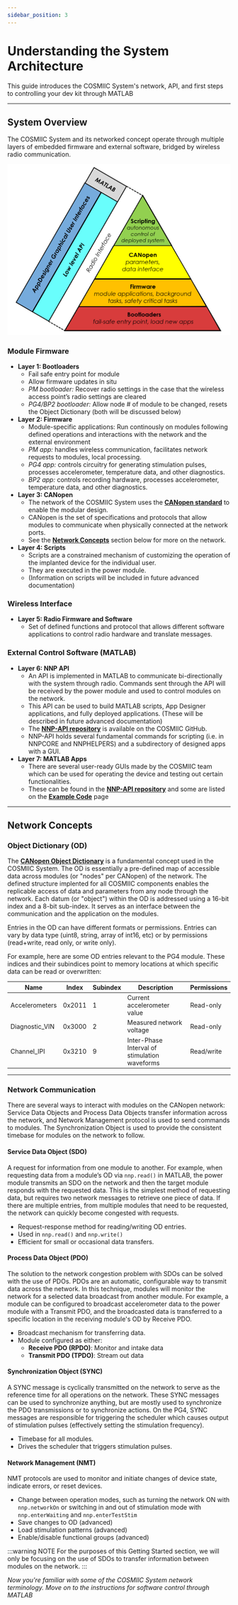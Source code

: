```yaml
---
sidebar_position: 3
---
```


# Understanding the System Architecture

This guide introduces the COSMIIC System's network, API, and first steps to controlling your dev kit through MATLAB

---

## System Overview

The COSMIIC System and its networked concept operate through multiple layers of embedded firmware and external software, bridged by wireless radio communication. 

![pyramid diagram of system external control and internal communication layers](./img/Interface-Layers.png)

### Module Firmware

- **Layer 1: Bootloaders**
  - Fail safe entry point for module
  - Allow firmware updates in situ
  - *PM bootloader:* Recover radio settings in the case that the wireless access point’s radio settings are cleared
  - *PG4/BP2 bootloader:* Allow node # of module to be changed, resets the Object Dictionary (both will be discussed below)
- **Layer 2: Firmware**
  - Module-specific applications: Run continously on modules following defined operations and interactions with the network and the external environment
  - *PM app:* handles wireless communication, facilitates network requests to modules, local processing.
  - *PG4 app:* controls circuitry for generating stimulation pulses, processes accelerometer, temperature data, and other diagnostics.
  - *BP2 app:* controls recording hardware, processes accelerometer, temperature data, and other diagnostics.
- **Layer 3: CANopen**
  - The network of the COSMIIC System uses the [**CANopen standard**](https://www.can-cia.org/can-knowledge/canopen) to enable the modular design.
  - CANopen is the set of specifications and protocols that allow modules to communicate when physically connected at the network ports.
  - See the [**Network Concepts**](#network-concepts) section below for more on the network.
- **Layer 4: Scripts**
  - Scripts are a constrained mechanism of customizing the operation of the implanted device for the individual user.
  - They are executed in the power module.
  - (Information on scripts will be included in future advanced documentation)

 ###  Wireless Interface
- **Layer 5: Radio Firmware and Software**
  - Set of defined functions and protocol that allows different software applications to control radio hardware and translate messages.

### External Control Software (MATLAB)
- **Layer 6: NNP API**
  - An API is implemented in MATLAB to communicate bi-directionally with the system through radio. Commands sent through the API will be received by the power module and used to control modules on the network.
  - This API can be used to build MATLAB scripts, App Designer applications, and fully deployed applications. (These will be described in future advanced documentation)
  - The [**NNP-API repository**](https://github.com/COSMIIC-Inc/NNP-API) is available on the COSMIIC GitHub.
  - NNP-API holds several fundamental commands for scripting (i.e. in NNPCORE and NNPHELPERS) and a subdirectory of designed apps with a GUI.
- **Layer 7: MATLAB Apps**
  - There are several user-ready GUIs made by the COSMIIC team which can be used for operating the device and testing out certain functionalities.
  - These can be found in the [**NNP-API repository**](https://github.com/COSMIIC-Inc/NNP-API) and some are listed on the [**Example Code**](./Example-Code.md) page

---

## Network Concepts

### Object Dictionary (OD)

The [**CANopen Object Dictionary**](https://www.can-cia.org/can-knowledge/canopen-internal-device-architecture) is a fundamental concept used in the COSMIIC System. The OD is essentially a pre-defined map of accessible data across modules (or "nodes" per CANopen) of the network. The defined structure implented for all COSMIIC components enables the replicable access of data and parameters from any node through the network. Each datum (or "object") within the OD is addressed using a 16-bit index and a 8-bit sub-index. It serves as an interface between the communication and the application on the modules.

Entries in the OD can have different formats or permissions. Entries can vary by data type (uint8, string, array of int16, etc) or by permissions (read+write, read only, or write only).

For example, here are some OD entries relevant to the PG4 module. These indices and their subindices point to memory locations at which specific data can be read or overwritten:

| Name             | Index   | Subindex | Description                                              | Permissions |
|------------------|---------|----------|----------------------------------------------------------|-------------|
| Accelerometers   | 0x2011  | 1        | Current accelerometer value                              | Read-only   |
| Diagnostic_VIN   | 0x3000  | 2        | Measured network voltage                                 | Read-only   |
| Channel_IPI      | 0x3210  | 9        | Inter-Phase Interval of stimulation waveforms            | Read/write  |

---

### Network Communication

There are several ways to interact with modules on the CANopen network: Service Data Objects and Process Data Objects transfer information across the network, and Network Management protocol is used to send commands to modules. The Synchronization Object is used to provide the consistent timebase for modules on the network to follow.

#### Service Data Object (SDO)

A request for information from one module to another. For example, when requesting data from a module’s OD via `nnp.read()` in MATLAB, the power module transmits an SDO on the network and then the target module responds with the requested data. This is the simplest method of requesting data, but requires two network messages to retrieve one piece of data. If there are multiple entries, from multiple modules that need to be requested, the network can quickly become congested with requests.

- Request-response method for reading/writing OD entries.
- Used in `nnp.read()` and `nnp.write()`
- Efficient for small or occasional data transfers.

#### Process Data Object (PDO)

The solution to the network congestion problem with SDOs can be solved with the use of PDOs. PDOs are an automatic, configurable way to transmit data across the network. In this technique, modules will monitor the network for a selected data broadcast from another module. For example, a module can be configured to broadcast accelerometer data to the power module with a Transmit PDO, and the broadcasted data is transferred to a specific location in the receiving module's OD by Receive PDO.

- Broadcast mechanism for transferring data.
- Module configured as either:
  - **Receive PDO (RPDO)**: Monitor and intake data
  - **Transmit PDO (TPDO)**: Stream out data

#### Synchronization Object (SYNC)

A SYNC message is cyclically transmitted on the network to serve as the reference time for all operations on the network. These SYNC messages can be used to synchronize anything, but are mostly used to synchronize the PDO transmissions or to synchronize actions. On the PG4, SYNC messages are responsible for triggering the scheduler which causes output of stimulation pulses (effectively setting the stimulation frequency).

- Timebase for all modules.
- Drives the scheduler that triggers stimulation pulses.

#### Network Management (NMT)

NMT protocols are used to monitor and initiate changes of device state, indicate errors, or reset devices. 

  - Change between operation modes, such as turning the network ON with `nnp.networkOn` or switching in and out of stimulation mode with `nnp.enterWaiting` and `nnp.enterTestStim`
  - Save changes to OD (advanced)
  - Load stimulation patterns (advanced)
  - Enable/disable functional groups (advanced)

:::warning NOTE
For the purposes of this Getting Started section, we will only be focusing on the use of SDOs to transfer information between modules on the network.
:::

*Now you're familiar with some of the COSMIIC System network terminology. Move on to the instructions for software control through MATLAB*
